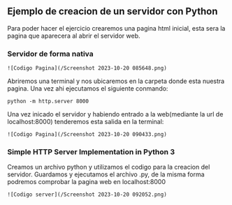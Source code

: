## Ejemplo de creacion de un servidor con Python

Para poder hacer el ejercicio crearemos una pagina html inicial, esta sera
la pagina que aparecera al abrir el servidor web.

### Servidor de forma nativa

    ![Codigo Pagina](/Screenshot 2023-10-20 085648.png)
Abriremos una terminal y nos ubicaremos en la carpeta donde esta nuestra pagina.
Una vez ahi ejecutamos el siguiente conmando:
 ```shell  
 python -m http.server 8000
 ```
Una vez inicado el servidor y habiendo entrado a la web(mediante la url de localhost:8000) tenderemos esta salida en la terminal:
    
    ![Codigo Pagina](/Screenshot 2023-10-20 090433.png)

###  Simple HTTP Server Implementation in Python 3 

Creamos un archivo python y utilizamos el codigo para la creacion del servidor.
Guardamos y ejecutamos el archivo .py, de la misma forma podremos comprobar la pagina web
en localhost:8000

    ![Codigo server](/Screenshot 2023-10-20 092052.png)



